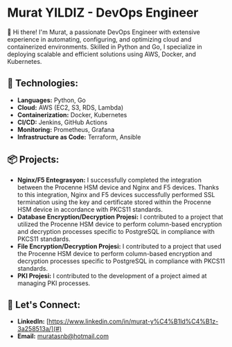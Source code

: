 # Murat YILDIZ - DevOps Engineer

👋 Hi there! I'm Murat, a passionate DevOps Engineer with extensive experience in automating, configuring, and optimizing cloud and containerized environments. Skilled in Python and Go, I specialize in deploying scalable and efficient solutions using AWS, Docker, and Kubernetes.

## 🔧 Technologies:
- **Languages:** Python, Go
- **Cloud:** AWS (EC2, S3, RDS, Lambda)
- **Containerization:** Docker, Kubernetes
- **CI/CD:** Jenkins, GitHub Actions
- **Monitoring:** Prometheus, Grafana
- **Infrastructure as Code:** Terraform, Ansible

## 📦 Projects:
- **Nginx/F5 Entegrasyon:** I successfully completed the integration between the Procenne HSM device and Nginx and F5 devices. Thanks to this integration, Nginx and F5 devices successfully performed SSL termination using the key and certificate stored within the Procenne HSM device in accordance with PKCS11 standards.
- **Database Encryption/Decryption Projesi:** I contributed to a project that utilized the Procenne HSM device to perform column-based encryption and decryption processes specific to PostgreSQL in compliance with PKCS11 standards.
- **File Encryption/Decryption Projesi:** I contributed to a project that used the Procenne HSM device to perform column-based encryption and decryption processes specific to PostgreSQL in compliance with PKCS11 standards.
- **PKI Projesi:** I contributed to the development of a project aimed at managing PKI processes.
## 🤝 Let's Connect:
- **LinkedIn:** [https://www.linkedin.com/in/murat-y%C4%B1ld%C4%B1z-3a258513a/](#)
- **Email:** [muratasnb@hotmail.com](mailto:muratasnb@hotmail.com)
